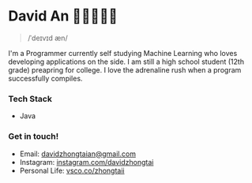 # David An 👋🏻👨🏻‍💻

>/ˈdeɪvɪd æn/

I'm a Programmer currently self studying Machine Learning who loves developing applications on the side. I am still a high school student (12th grade) preapring for college. I love the adrenaline rush when a program successfully compiles. 

### Tech Stack 
 - Java  

### Get in touch!

 - Email: [davidzhongtaian@gmail.com](mailto:davidzhongtaian@gmail.com)
 - Instagram: [instagram.com/davidzhongtai](https://www.instagram.com/davidzhongtai/)
 - Personal Life: [vsco.co/zhongtaii](https://vsco.co/zhongtaii/gallery)

<!--
**DavidZhongtai/Davidzhongtai** is a ✨ _special_ ✨ repository because its `README.md` (this file) appears on your GitHub profile.

Here are some ideas to get you started:

- 🔭 I’m currently working on ...
- 🌱 I’m currently learning ...
- 👯 I’m looking to collaborate on ...
- 🤔 I’m looking for help with ...
- 💬 Ask me about ...
- 📫 How to reach me: ...
- 😄 Pronouns: ...
- ⚡ Fun fact: ...
-->
